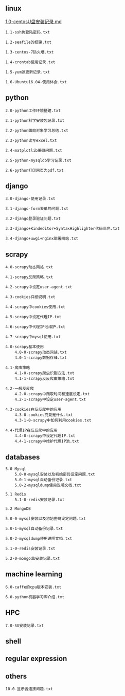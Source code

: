 ## linux
	
[1.0-centosU盘安装记录.md](https://github.com/CowTC/learningRoad/blob/master/1-linux/0-centosU%E7%9B%98%E5%AE%89%E8%A3%85%E8%AE%B0%E5%BD%95.md)

	1.1-ssh免登陆密码.txt
	
	1.2-seafile的搭建.txt

	1.3-centos-7防火墙.txt

	1.4-crontab使用记录.txt

	1.5-yum源更新记录.txt
	
	1.6-Ubuntu16.04-使用体会.txt

## python

	2.0-python工作环境搭建.txt

	2.1-python科学安装包记录.txt

	2.2-python面向对象学习总结.txt

	2.3-python读写excel.txt

	2.4-matplotlib编码问题.txt

	2.5-python-mysqldb学习记录.txt

	2.6-python打印网页为pdf.txt

## django

	3.0-django-使用记录.txt

	3.1-django-form表单的问题.txt

	3.2-django登录验证问题.txt

	3.3-django+Kindeditor+SyntaxHighlighter代码高亮.txt

	3.4-django+uwgi+nginx部署网站.txt

## scrapy
		
	4.0-scrapy动态网站.txt

	4.1-scrapy反爬策略.txt

	4.2-scrapy中设定user-agent.txt

	4.3-cookies详细说明.txt

	4.4-scrapy中cookies使用.txt

	4.5-scrapy中设定代理IP.txt

	4.6-scrapy中代理IP池维护.txt

	4.7-scrapy中mysql使用.txt

	4.0-scrapy基本使用
		4.0-0-scrapy动态网站.txt
		4.0-1-scrapy数据存储.txt

	4.1-爬虫策略
		4.1-0-scrapy爬虫识别方法.txt
		4.1-1-scrapy反反爬虫策略.txt

	4.2-一般反反爬
		4.2-0-scrapy中爬取时间和速度设定.txt
		4.2-1-scrapy中设定user-agent.txt

	4.3-cookies在反反爬中的应用
		4.3-0-cookies究竟是什么.txt
		4.3-1-0-scrapy中如何利用cookies.txt

	4.4-代理IP在反反爬中的应用
		4.4-0-scrapy中设定代理IP.txt
		4.4-1-scrapy中维护代理IP池.txt

## databases
	
	5.0 Mysql
		5.0-0-mysql安装以及初始密码设定问题.txt
		5.0-1-mysql自动备份记录.txt
		5.0-2-mysqldump使用说明文档.txt

	5.1 Redis
		5.1-0-redis安装记录.txt

	5.2 MongoDB

	5.0-0-mysql安装以及初始密码设定问题.txt

	5.0-1-mysql自动备份记录.txt

	5.0-2-mysqldump使用说明文档.txt

	5.1-0-redis安装记录.txt

	5.2-0-mongodb安装记录.txt

## machine learning
	6.0-caffe的cpu版本安装.txt

	6.0-python机器学习库介绍.txt

## HPC
	7.0-SU安装记录.txt

## shell

## regular expression

## others
	10.0-显示器连接问题.txt
